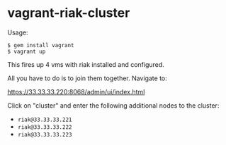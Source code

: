 vagrant-riak-cluster
====================

Usage:
  
    $ gem install vagrant
    $ vagrant up
  
This fires up 4 vms with riak installed and configured.

All you have to do is to join them together. Navigate to:

  https://33.33.33.220:8068/admin/ui/index.html
  
Click on "cluster" and enter the following additional nodes to the cluster:

* `riak@33.33.33.221`
* `riak@33.33.33.222`
* `riak@33.33.33.223`